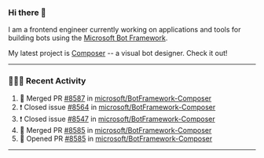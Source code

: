 ### Hi there 👋

I am a frontend engineer currently working on applications and tools for building bots using the [Microsoft Bot Framework](https://dev.botframework.com/).

My latest project is [Composer](https://github.com/microsoft/BotFramework-Composer) -- a visual bot designer. Check it out!

---

### 👨🏻‍💻 Recent Activity

<!--START_SECTION:activity-->
1. 🎉 Merged PR [#8587](https://github.com/microsoft/BotFramework-Composer/pull/8587) in [microsoft/BotFramework-Composer](https://github.com/microsoft/BotFramework-Composer)
2. ❗️ Closed issue [#8564](https://github.com/microsoft/BotFramework-Composer/issues/8564) in [microsoft/BotFramework-Composer](https://github.com/microsoft/BotFramework-Composer)
3. ❗️ Closed issue [#8547](https://github.com/microsoft/BotFramework-Composer/issues/8547) in [microsoft/BotFramework-Composer](https://github.com/microsoft/BotFramework-Composer)
4. 🎉 Merged PR [#8585](https://github.com/microsoft/BotFramework-Composer/pull/8585) in [microsoft/BotFramework-Composer](https://github.com/microsoft/BotFramework-Composer)
5. 💪 Opened PR [#8585](https://github.com/microsoft/BotFramework-Composer/pull/8585) in [microsoft/BotFramework-Composer](https://github.com/microsoft/BotFramework-Composer)
<!--END_SECTION:activity-->

---

<!--
**a-b-r-o-w-n/a-b-r-o-w-n** is a ✨ _special_ ✨ repository because its `README.md` (this file) appears on your GitHub profile.

Here are some ideas to get you started:

- 🔭 I’m currently working on ...
- 🌱 I’m currently learning ...
- 👯 I’m looking to collaborate on ...
- 🤔 I’m looking for help with ...
- 💬 Ask me about ...
- 📫 How to reach me: ...
- 😄 Pronouns: ...
- ⚡ Fun fact: ...
-->
